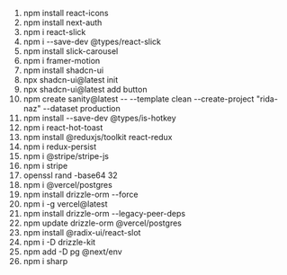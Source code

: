 1. npm install react-icons
2. npm install next-auth
3. npm i react-slick
4. npm i --save-dev @types/react-slick
5. npm install slick-carousel
6. npm i framer-motion
7. npm install shadcn-ui                      <!-- uninstalled -->
8. npx shadcn-ui@latest init
9. npx shadcn-ui@latest add button
10. npm create sanity@latest -- --template clean --create-project "rida-naz" --dataset production
11. npm install --save-dev @types/is-hotkey
12. npm i react-hot-toast
13. npm install @reduxjs/toolkit react-redux
14. npm i redux-persist
15. npm i @stripe/stripe-js
16. npm i stripe
17. openssl rand -base64 32    <!-- for generating next_auth_secret & use this command in `git bash` -->
18. npm i @vercel/postgres
19. npm install drizzle-orm --force
20. npm i -g vercel@latest                     <!-- uninstalled -->
21. npm install drizzle-orm --legacy-peer-deps <!-- uninstalled -->
22. npm update drizzle-orm @vercel/postgres    <!-- uninstalled -->
23. npm install @radix-ui/react-slot
24. npm i -D drizzle-kit
25. npm add -D pg @next/env
26. npm i sharp
